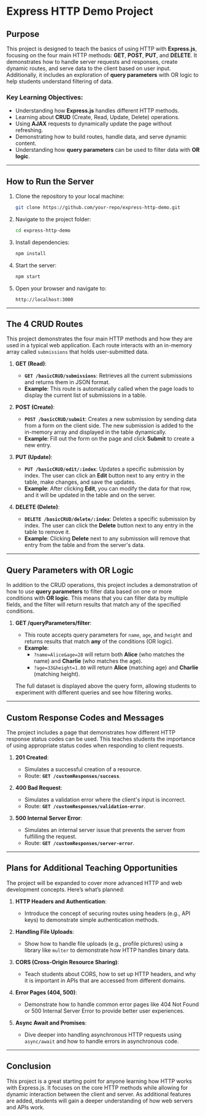 # Express HTTP Demo Project

## Purpose
This project is designed to teach the basics of using HTTP with **Express.js**, focusing on the four main HTTP methods: **GET**, **POST**, **PUT**, and **DELETE**. It demonstrates how to handle server requests and responses, create dynamic routes, and serve data to the client based on user input. Additionally, it includes an exploration of **query parameters** with OR logic to help students understand filtering of data.

### Key Learning Objectives:
- Understanding how **Express.js** handles different HTTP methods.
- Learning about **CRUD** (Create, Read, Update, Delete) operations.
- Using **AJAX** requests to dynamically update the page without refreshing.
- Demonstrating how to build routes, handle data, and serve dynamic content.
- Understanding how **query parameters** can be used to filter data with **OR logic**.

---

## How to Run the Server

1. Clone the repository to your local machine:
    ```bash
    git clone https://github.com/your-repo/express-http-demo.git
    ```
2. Navigate to the project folder:
    ```bash
    cd express-http-demo
    ```
3. Install dependencies:
    ```bash
    npm install
    ```
4. Start the server:
    ```bash
    npm start
    ```
5. Open your browser and navigate to:
    ```
    http://localhost:3000
    ```

---

## The 4 CRUD Routes

This project demonstrates the four main HTTP methods and how they are used in a typical web application. Each route interacts with an in-memory array called `submissions` that holds user-submitted data.

1. **GET (Read)**:
    - **`GET /basicCRUD/submissions`**: Retrieves all the current submissions and returns them in JSON format.
    - **Example**: This route is automatically called when the page loads to display the current list of submissions in a table.
   
2. **POST (Create)**:
    - **`POST /basicCRUD/submit`**: Creates a new submission by sending data from a form on the client side. The new submission is added to the in-memory array and displayed in the table dynamically.
    - **Example**: Fill out the form on the page and click **Submit** to create a new entry.

3. **PUT (Update)**:
    - **`PUT /basicCRUD/edit/:index`**: Updates a specific submission by index. The user can click an **Edit** button next to any entry in the table, make changes, and save the updates.
    - **Example**: After clicking **Edit**, you can modify the data for that row, and it will be updated in the table and on the server.

4. **DELETE (Delete)**:
    - **`DELETE /basicCRUD/delete/:index`**: Deletes a specific submission by index. The user can click the **Delete** button next to any entry in the table to remove it.
    - **Example**: Clicking **Delete** next to any submission will remove that entry from the table and from the server's data.

---

## Query Parameters with OR Logic

In addition to the CRUD operations, this project includes a demonstration of how to use **query parameters** to filter data based on one or more conditions with **OR logic**. This means that you can filter data by multiple fields, and the filter will return results that match any of the specified conditions.

1. **GET /queryParameters/filter**:
   - This route accepts query parameters for `name`, `age`, and `height` and returns results that match **any** of the conditions (OR logic).
   - **Example**: 
     - `?name=Alice&age=28` will return both **Alice** (who matches the name) and **Charlie** (who matches the age).
     - `?age=33&height=1.80` will return **Alice** (matching age) and **Charlie** (matching height).
   
   The full dataset is displayed above the query form, allowing students to experiment with different queries and see how filtering works.

---

## Custom Response Codes and Messages

The project includes a page that demonstrates how different HTTP response status codes can be used. This teaches students the importance of using appropriate status codes when responding to client requests.

1. **201 Created**:
    - Simulates a successful creation of a resource. 
    - Route: **`GET /customResponses/success`**.

2. **400 Bad Request**:
    - Simulates a validation error where the client's input is incorrect.
    - Route: **`GET /customResponses/validation-error`**.

3. **500 Internal Server Error**:
    - Simulates an internal server issue that prevents the server from fulfilling the request.
    - Route: **`GET /customResponses/server-error`**.

---

## Plans for Additional Teaching Opportunities

The project will be expanded to cover more advanced HTTP and web development concepts. Here’s what’s planned:

1. **HTTP Headers and Authentication**:
   - Introduce the concept of securing routes using headers (e.g., API keys) to demonstrate simple authentication methods.

2. **Handling File Uploads**:
   - Show how to handle file uploads (e.g., profile pictures) using a library like `multer` to demonstrate how HTTP handles binary data.

3. **CORS (Cross-Origin Resource Sharing)**:
   - Teach students about CORS, how to set up HTTP headers, and why it is important in APIs that are accessed from different domains.

4. **Error Pages (404, 500)**:
   - Demonstrate how to handle common error pages like 404 Not Found or 500 Internal Server Error to provide better user experiences.

5. **Async Await and Promises**:
   - Dive deeper into handling asynchronous HTTP requests using `async/await` and how to handle errors in asynchronous code.

---

## Conclusion

This project is a great starting point for anyone learning how HTTP works with Express.js. It focuses on the core HTTP methods while allowing for dynamic interaction between the client and server. As additional features are added, students will gain a deeper understanding of how web servers and APIs work.

